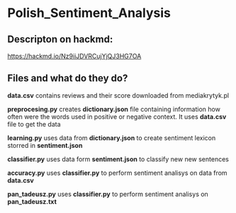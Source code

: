 # Polish_Sentiment_Analysis
## Descripton on hackmd:
https://hackmd.io/Nz9iiJDVRCujYjQJ3HG7OA
## Files and what do they do?

**data.csv** contains reviews and their score downloaded from mediakrytyk.pl

**preprocesing.py** creates **dictionary.json** file containing information how often were the words used in positive or negative context. It uses **data.csv** file to get the data
 
**learning.py** uses data from **dictionary.json** to create sentiment lexicon storred in **sentiment.json**

**classifier.py** uses data form **sentiment.json** to classify new new sentences

**accuracy.py** uses **classifier.py** to perform sentiment analisys on data from **data.csv**

**pan_tadeusz.py** uses **classifier.py** to perform sentiment analisys on **pan_tadeusz.txt**
